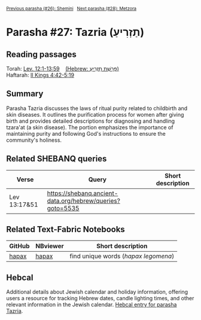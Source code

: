 <sup><a href="../26%20-%20Shemini">Previous parasha (#26): Shemini</a> &nbsp;&nbsp;<a href="../28%20-%20Metzora">Next parasha (#28): Metzora</a></sup>

# Parasha #27: Tazria (תַזְרִיעַ)

## Reading passages

Torah: [Lev. 12:1-13:59](https://www.stepbible.org/?q=version=NASB2020|reference=Lev.12:1-13:59&options=HNVUG) &nbsp;&nbsp; [(Hebrew: פָּרָשַׁת תַזְרִיעַ)](https://tikkun.io/#/p/tazria)<br>
Haftarah: 
[II Kings 4:42-5:19](https://www.stepbible.org/?q=version=NASB2020|reference=2Kgs.4:42-5:19&options=HNVUG)

## Summary

Parasha Tazria discusses the laws of ritual purity related to childbirth and skin diseases. It outlines the purification process for women after giving birth and provides detailed descriptions for diagnosing and handling tzara'at (a skin disease). The portion emphasizes the importance of maintaining purity and following God's instructions to ensure the community's holiness​​.

## Related SHEBANQ queries

Verse | Query | Short description
--- | --- | --- 
Lev 13:17&51 | https://shebanq.ancient-data.org/hebrew/queries?goto=5535 |


## Related Text-Fabric Notebooks

GitHub | NBviewer | Short description
---|---|---
[hapax](hapax.ipynb) | [hapax](https://nbviewer.org/github/tonyjurg/Parashot/blob/main/WeeklyParasha/27%20-%20Tazria/hapax.ipynb)| find unique words (*hapax legomena*)

## Hebcal

Additional details about Jewish calendar and holiday information, offering users a resource for tracking Hebrew dates, candle lighting times, and other relevant information in the Jewish calendar. [Hebcal entry for parasha Tazria](https://www.hebcal.com/sedrot/tazria).

